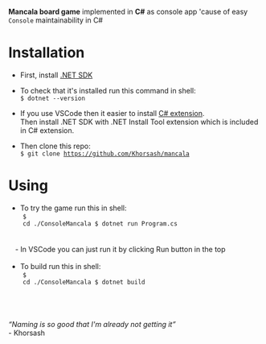 <b>Mancala board game</b> implemented in <b>C#</b> as console app 'cause of easy <code>Console</code> maintainability in C#

<h1>Installation</h1>

- First, install <a href="https://dotnet.microsoft.com/en-us/download/visual-studio-sdks">.NET SDK</a>
- To check that it's installed run this command in shell:<br/>
<code>$ dotnet --version</code><br/>
- If you use VSCode then it easier to install <a href="https://marketplace.visualstudio.com/items/?itemName=ms-dotnettools.csharp">C# extension</a>. <br/> Then install .NET SDK with .NET Install Tool extension which is included in C# extension.

- Then clone this repo:<br/>
<code>$ git clone https://github.com/Khorsash/mancala</code>

<h1>Using</h1>

- To try the game run this in shell:<br/>
<code style="white-space: pre-wrap; display: inline-block; padding: 0.2em 0.4em; border-radius: 4px;">$ cd ./ConsoleMancala
$ dotnet run Program.cs
</code>
- In VSCode you can just run it by clicking Run button in the top

- To build run this in shell:<br/>
<code style="white-space: pre-wrap; display: inline-block; padding: 0.2em 0.4em; border-radius: 4px;">$ cd ./ConsoleMancala
$ dotnet build
</code>

<cite><q>Naming is so good that I'm already not getting it</q></cite><br/>
\- Khorsash